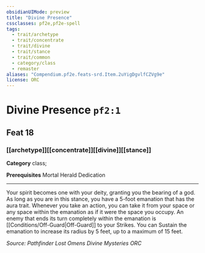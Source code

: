```yaml
---
obsidianUIMode: preview
title: "Divine Presence"
cssclasses: pf2e,pf2e-spell
tags:
  - trait/archetype
  - trait/concentrate
  - trait/divine
  - trait/stance
  - trait/common
  - category/class
  - remaster
aliases: "Compendium.pf2e.feats-srd.Item.2uYigDgvlfCZVg9e"
license: ORC
---
```

# Divine Presence `pf2:1`
## Feat 18
### [[archetype]][[concentrate]][[divine]][[stance]]

**Category** class; 



**Prerequisites** Mortal Herald Dedication
* * *
Your spirit becomes one with your deity, granting you the bearing of a god. As long as you are in this stance, you have a 5-foot emanation that has the aura trait. Whenever you take an action, you can take it from your space or any space within the emanation as if it were the space you occupy. An enemy that ends its turn completely within the emanation is [[Conditions/Off-Guard|Off-Guard]] to your Strikes. You can Sustain the emanation to increase its radius by 5 feet, up to a maximum of 15 feet.

*Source: Pathfinder Lost Omens Divine Mysteries*
*ORC*